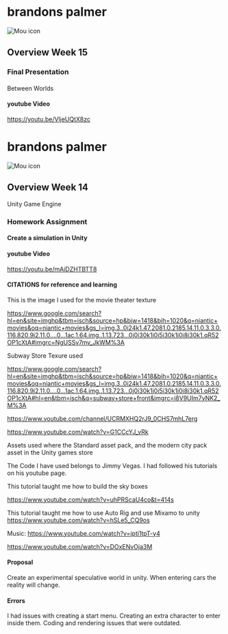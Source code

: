 # brandons palmer

![Mou icon](http://25.io/mou/Mou_128.png)

## Overview Week 15


### Final Presentation

#### 
Between Worlds 

#### youtube Video
https://youtu.be/VljeUQtX8zc

# brandons palmer

![Mou icon](http://25.io/mou/Mou_128.png)

## Overview Week 14
Unity Game Engine 

### Homework Assignment

#### Create a simulation in Unity

#### youtube Video

https://youtu.be/mAiDZHTBTT8

#### CITATIONS for reference and learning

This is the image I used for the movie theater texture

https://www.google.com/search?hl=en&site=imghp&tbm=isch&source=hp&biw=1418&bih=1020&q=niantic+movies&oq=niantic+movies&gs_l=img.3..0i24k1.47.2081.0.2185.14.11.0.3.3.0.116.820.9j2.11.0....0...1ac.1.64.img..1.13.723...0j0i30k1j0i5i30k1j0i8i30k1.qR52OP1cXtA#imgrc=NgUSSv7mv_JkWM%3A

Subway Store Texure used

https://www.google.com/search?hl=en&site=imghp&tbm=isch&source=hp&biw=1418&bih=1020&q=niantic+movies&oq=niantic+movies&gs_l=img.3..0i24k1.47.2081.0.2185.14.11.0.3.3.0.116.820.9j2.11.0....0...1ac.1.64.img..1.13.723...0j0i30k1j0i5i30k1j0i8i30k1.qR52OP1cXtA#hl=en&tbm=isch&q=subway+store+front&imgrc=i8V9UIm7yNK2_M%3A

https://www.youtube.com/channel/UCRMXHQ2rJ9_0CHS7mhL7erg

https://www.youtube.com/watch?v=G1CCcYJ_vRk

Assets used where the Standard asset pack, and the modern city pack asset in the Unity games store



The Code I have used belongs to Jimmy Vegas. I had followed his tutorials on his youtube page. 

This tutorial taught me how to build the sky boxes

https://www.youtube.com/watch?v=uhPRScaU4co&t=414s

This tutorial taught me how to use Auto Rig and use Mixamo to unity 
https://www.youtube.com/watch?v=hSLe5_CQ9os

Music:
https://www.youtube.com/watch?v=ipti1tpT-y4

https://www.youtube.com/watch?v=DOxENvOja3M



#### Proposal
Create an experimental speculative world in unity. When entering cars the reality will change. 

#### Errors
I had issues with creating a start menu. Creating an extra character to enter inside them. Coding and rendering issues that were outdated.   



